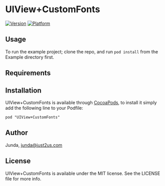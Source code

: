 # UIView+CustomFonts

[![Version](http://cocoapod-badges.herokuapp.com/v/UIView+CustomFonts/badge.png)](http://cocoadocs.org/docsets/UIView+CustomFonts)
[![Platform](http://cocoapod-badges.herokuapp.com/p/UIView+CustomFonts/badge.png)](http://cocoadocs.org/docsets/UIView+CustomFonts)

## Usage

To run the example project; clone the repo, and run `pod install` from the Example directory first.

## Requirements

## Installation

UIView+CustomFonts is available through [CocoaPods](http://cocoapods.org), to install
it simply add the following line to your Podfile:

    pod "UIView+CustomFonts"

## Author

Junda, junda@just2us.com

## License

UIView+CustomFonts is available under the MIT license. See the LICENSE file for more info.

